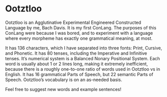 # Ootztloo

  Ootztloo is an Agglutinative Experimental Engineered Constructed Language by me, Bach Davis. It is my first ConLang. The purposes of this ConLang were because I was bored, and to experiment with a language where every morpheme has exactly one grammatical meaning, at most.
  
  It has 136 characters, which I have separated into three fonts: Print, Cursive, and Phonetic. It has 80 tenses, including the Imperative and Infinitive tenses. It’s numerical system is a Balanced Nonary Positional System. Each word is usually about 1 or 2 lines long, making it extremely inefficient, because there is a roughly one-to-one ratio of words used in Ootztloo vs in English. It has 16 grammatical Parts of Speech, but 22 semantic Parts of Speech. Ootztloo’s vocabulary is on an as-needed basis.

  Feel free to suggest new <a src="https://github.com/staetyk/Ootztloo/discussions">words</a> and example sentences!
